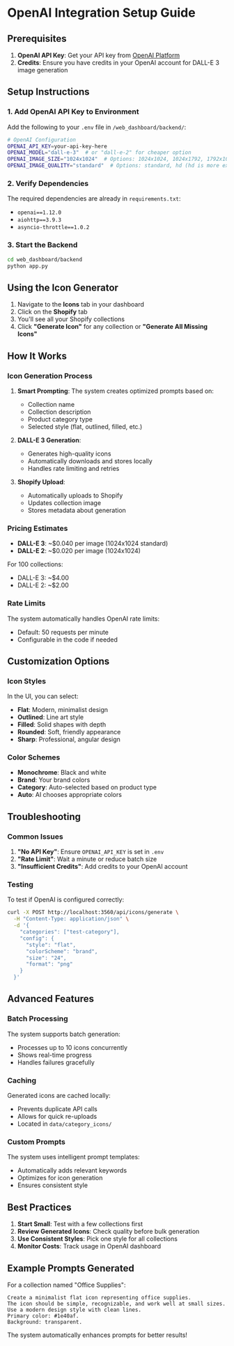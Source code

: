 # OpenAI Integration Setup Guide

## Prerequisites

1. **OpenAI API Key**: Get your API key from [OpenAI Platform](https://platform.openai.com/api-keys)
2. **Credits**: Ensure you have credits in your OpenAI account for DALL-E 3 image generation

## Setup Instructions

### 1. Add OpenAI API Key to Environment

Add the following to your `.env` file in `/web_dashboard/backend/`:

```bash
# OpenAI Configuration
OPENAI_API_KEY=your-api-key-here
OPENAI_MODEL="dall-e-3"  # or "dall-e-2" for cheaper option
OPENAI_IMAGE_SIZE="1024x1024"  # Options: 1024x1024, 1024x1792, 1792x1024
OPENAI_IMAGE_QUALITY="standard"  # Options: standard, hd (hd is more expensive)
```

### 2. Verify Dependencies

The required dependencies are already in `requirements.txt`:
- `openai==1.12.0`
- `aiohttp==3.9.3`
- `asyncio-throttle==1.0.2`

### 3. Start the Backend

```bash
cd web_dashboard/backend
python app.py
```

## Using the Icon Generator

1. Navigate to the **Icons** tab in your dashboard
2. Click on the **Shopify** tab
3. You'll see all your Shopify collections
4. Click **"Generate Icon"** for any collection or **"Generate All Missing Icons"**

## How It Works

### Icon Generation Process

1. **Smart Prompting**: The system creates optimized prompts based on:
   - Collection name
   - Collection description
   - Product category type
   - Selected style (flat, outlined, filled, etc.)

2. **DALL-E 3 Generation**: 
   - Generates high-quality icons
   - Automatically downloads and stores locally
   - Handles rate limiting and retries

3. **Shopify Upload**:
   - Automatically uploads to Shopify
   - Updates collection image
   - Stores metadata about generation

### Pricing Estimates

- **DALL-E 3**: ~$0.040 per image (1024x1024 standard)
- **DALL-E 2**: ~$0.020 per image (1024x1024)

For 100 collections:
- DALL-E 3: ~$4.00
- DALL-E 2: ~$2.00

### Rate Limits

The system automatically handles OpenAI rate limits:
- Default: 50 requests per minute
- Configurable in the code if needed

## Customization Options

### Icon Styles

In the UI, you can select:
- **Flat**: Modern, minimalist design
- **Outlined**: Line art style
- **Filled**: Solid shapes with depth
- **Rounded**: Soft, friendly appearance
- **Sharp**: Professional, angular design

### Color Schemes
- **Monochrome**: Black and white
- **Brand**: Your brand colors
- **Category**: Auto-selected based on product type
- **Auto**: AI chooses appropriate colors

## Troubleshooting

### Common Issues

1. **"No API Key"**: Ensure `OPENAI_API_KEY` is set in `.env`
2. **"Rate Limit"**: Wait a minute or reduce batch size
3. **"Insufficient Credits"**: Add credits to your OpenAI account

### Testing

To test if OpenAI is configured correctly:

```bash
curl -X POST http://localhost:3560/api/icons/generate \
  -H "Content-Type: application/json" \
  -d '{
    "categories": ["test-category"],
    "config": {
      "style": "flat",
      "colorScheme": "brand",
      "size": "24",
      "format": "png"
    }
  }'
```

## Advanced Features

### Batch Processing

The system supports batch generation:
- Processes up to 10 icons concurrently
- Shows real-time progress
- Handles failures gracefully

### Caching

Generated icons are cached locally:
- Prevents duplicate API calls
- Allows for quick re-uploads
- Located in `data/category_icons/`

### Custom Prompts

The system uses intelligent prompt templates:
- Automatically adds relevant keywords
- Optimizes for icon generation
- Ensures consistent style

## Best Practices

1. **Start Small**: Test with a few collections first
2. **Review Generated Icons**: Check quality before bulk generation
3. **Use Consistent Styles**: Pick one style for all collections
4. **Monitor Costs**: Track usage in OpenAI dashboard

## Example Prompts Generated

For a collection named "Office Supplies":
```
Create a minimalist flat icon representing office supplies. 
The icon should be simple, recognizable, and work well at small sizes. 
Use a modern design style with clean lines. 
Primary color: #1e40af. 
Background: transparent.
```

The system automatically enhances prompts for better results!